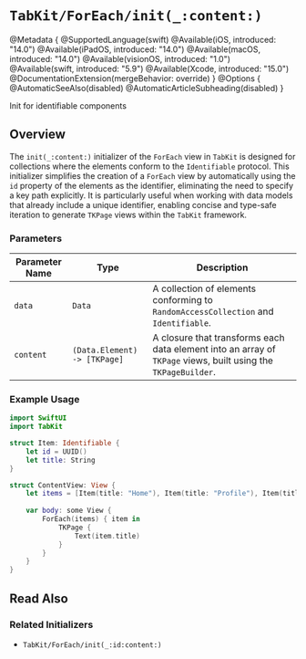 # ``TabKit/ForEach/init(_:content:)``

@Metadata {
    @SupportedLanguage(swift)
    @Available(iOS, introduced: "14.0")
    @Available(iPadOS, introduced: "14.0")
    @Available(macOS, introduced: "14.0")
    @Available(visionOS, introduced: "1.0")
    @Available(swift, introduced: "5.9")
    @Available(Xcode, introduced: "15.0")
    @DocumentationExtension(mergeBehavior: override)
}
@Options {
    @AutomaticSeeAlso(disabled)
    @AutomaticArticleSubheading(disabled)
}

Init for identifiable components

## Overview

The `init(_:content:)` initializer of the ``ForEach`` view in `TabKit` is designed for collections where the elements conform to the `Identifiable` protocol. This initializer simplifies the creation of a ``ForEach`` view by automatically using the `id` property of the elements as the identifier, eliminating the need to specify a key path explicitly. It is particularly useful when working with data models that already include a unique identifier, enabling concise and type-safe iteration to generate ``TKPage`` views within the `TabKit` framework.

### Parameters
| Parameter Name | Type | Description |
|----------------|------|-------------|
| `data` | `Data` | A collection of elements conforming to `RandomAccessCollection` and `Identifiable`. |
| `content` | `(Data.Element) -> [TKPage]` | A closure that transforms each data element into an array of ``TKPage`` views, built using the ``TKPageBuilder``. |

### Example Usage
```swift
import SwiftUI
import TabKit

struct Item: Identifiable {
    let id = UUID()
    let title: String
}

struct ContentView: View {
    let items = [Item(title: "Home"), Item(title: "Profile"), Item(title: "Settings")]
    
    var body: some View {
        ForEach(items) { item in
            TKPage {
                Text(item.title)
            }
        }
    }
}
```

## Read Also

### Related Initializers
- ``TabKit/ForEach/init(_:id:content:)``
